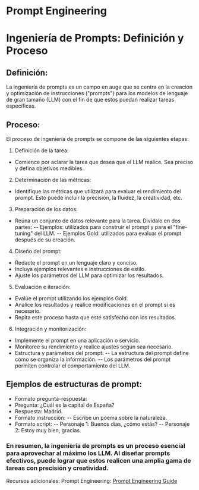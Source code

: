 # Prompt Engineering
# Ingeniería de Prompts: Definición y Proceso
## Definición:

La ingeniería de prompts es un campo en auge que se centra en la creación y optimización de instrucciones ("prompts") para los modelos de lenguaje de gran tamaño (LLM) con el fin de que estos puedan realizar tareas específicas.

## Proceso:

El proceso de ingeniería de prompts se compone de las siguientes etapas:

1. Definición de la tarea:
- Comience por aclarar la tarea que desea que el LLM realice. Sea preciso y defina objetivos medibles.
2. Determinación de las métricas:
- Identifique las métricas que utilizará para evaluar el rendimiento del prompt. Esto puede incluir la precisión, la fluidez, la creatividad, etc.
3. Preparación de los datos:
- Reúna un conjunto de datos relevante para la tarea. Divídalo en dos partes:
-- Ejemplos: utilizados para construir el prompt y para el "fine-tuning" del LLM.
-- Ejemplos Gold: utilizados para evaluar el prompt después de su creación.
4. Diseño del prompt:
- Redacte el prompt en un lenguaje claro y conciso.
- Incluya ejemplos relevantes e instrucciones de estilo.
- Ajuste los parámetros del LLM para optimizar los resultados.
5. Evaluación e iteración:
- Evalúe el prompt utilizando los ejemplos Gold.
- Analice los resultados y realice modificaciones en el prompt si es necesario.
- Repita este proceso hasta que esté satisfecho con los resultados.
6. Integración y monitorización:
- Implemente el prompt en una aplicación o servicio.
- Monitoree su rendimiento y realice ajustes según sea necesario.
- Estructura y parámetros del prompt:
-- La estructura del prompt define cómo se organiza la información.
-- Los parámetros del prompt permiten controlar el comportamiento del LLM.
  
## Ejemplos de estructuras de prompt:
- Formato pregunta-respuesta:
- Pregunta: ¿Cuál es la capital de España?
- Respuesta: Madrid.
- Formato instrucción:
-- Escribe un poema sobre la naturaleza.
- Formato script:
-- Personaje 1: Buenos días, ¿cómo estás?
-- Personaje 2: Estoy muy bien, gracias.
  
### En resumen, la ingeniería de prompts es un proceso esencial para aprovechar al máximo los LLM. Al diseñar prompts efectivos, puede lograr que estos realicen una amplia gama de tareas con precisión y creatividad.

Recursos adicionales:
Prompt Engineering: [Prompt Engineering Guide](https://www.promptingguide.ai/)
